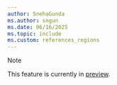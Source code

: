```yaml
---
author: SnehaGunda
ms.author: sngun
ms.date: 06/16/2025
ms.topic: include
ms.custom: references_regions
---
```


> [!NOTE]
> This feature is currently in [preview](../../../fundamentals/preview.md).
